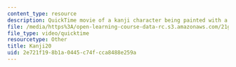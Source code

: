 ```yaml
---
content_type: resource
description: QuickTime movie of a kanji character being painted with a brush.
file: /media/https%3A/open-learning-course-data-rc.s3.amazonaws.com/21g-504-japanese-iv-spring-2009/2e721f198b1a0445c74fcca8488e259a_Kanji20.mov
file_type: video/quicktime
resourcetype: Other
title: Kanji20
uid: 2e721f19-8b1a-0445-c74f-cca8488e259a
---
```

